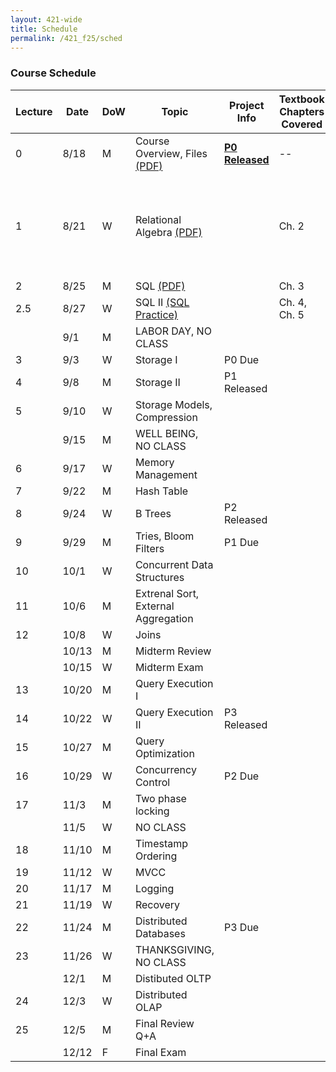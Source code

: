 ```yaml
---
layout: 421-wide
title: Schedule
permalink: /421_f25/sched
---
```

### Course Schedule

| Lecture | Date  | DoW | Topic                               |                         Project Info              | Textbook Chapters Covered | Misc. Readings             |
|---------|-------|-----|-------------------------------------|---------------------------------------------------|---------------------------|-----------------------------|
|       0 |  8/18 | M   | Course Overview, Files [(PDF)](./lectures/L0.pdf)             | **[P0 Released](./p0)** | -- | [OSTEP: HDDs](https://pages.cs.wisc.edu/~remzi/OSTEP/file-disks.pdf) |
|       1 |  8/21 | W   | Relational Algebra [(PDF)](./lectures/L1.pdf)                 |                         | Ch. 2| [OSTEP: Files](https://pages.cs.wisc.edu/~remzi/OSTEP/file-intro.pdf), [OSTEP: File Systems](https://pages.cs.wisc.edu/~remzi/OSTEP/file-implementation.pdf), [CACM: 50 Years of Databases](https://cacm.acm.org/research/50-years-of-queries/) |
|       2 |  8/25 | M   | SQL [(PDF)](./lectures/L2.pdf)                                |                         | Ch. 3| [XKCD](https://xkcd.com/327/)|
|     2.5 |  8/27 | W   | SQL II [(SQL Practice)](./lectures/sql)                                                       |                         | Ch. 4, Ch. 5 ||
|         |   9/1 | M   | LABOR DAY, NO CLASS                                           |                         |||
|       3 |   9/3 | W   | Storage I                                                     | P0 Due                  |||
|       4 |   9/8 | M   | Storage II                                                    | P1 Released             |||
|       5 |  9/10 | W   | Storage Models, Compression                                   |                         |||
|         |  9/15 | M   | WELL BEING, NO CLASS                                          |                         |||
|       6 |  9/17 | W   | Memory Management                                             |                         |||
|       7 |  9/22 | M   | Hash Table                                                    |                         |||
|       8 |  9/24 | W   | B Trees                                                       | P2 Released             |||
|       9 |  9/29 | M   | Tries, Bloom Filters                                          | P1 Due                  |||
|      10 |  10/1 | W   | Concurrent Data Structures                                    |                         |||
|      11 |  10/6 | M   | Extrenal Sort, External Aggregation                           |                         |||
|      12 |  10/8 | W   | Joins                                                         |                         |||
|         | 10/13 | M   | Midterm Review                                                |                         |||
|         | 10/15 | W   | Midterm Exam                                                  |                         |||
|      13 | 10/20 | M   | Query Execution I                                             |                         |||
|      14 | 10/22 | W   | Query Execution II                                            | P3 Released             |||
|      15 | 10/27 | M   | Query Optimization                                            |                         |||
|      16 | 10/29 | W   | Concurrency Control                                           | P2 Due                  |||
|      17 |  11/3 | M   | Two phase locking                                             |                         |||
|         |  11/5 | W   | NO CLASS                                                      |                         |||
|      18 | 11/10 | M   | Timestamp Ordering                                            |                         |||
|      19 | 11/12 | W   | MVCC                                                          |                         |||
|      20 | 11/17 | M   | Logging                                                       |                         |||
|      21 | 11/19 | W   | Recovery                                                      |                         |||
|      22 | 11/24 | M   | Distributed Databases                                         | P3 Due                  |||
|      23 | 11/26 | W   | THANKSGIVING, NO CLASS                                        |                         |||
|         |  12/1 | M   | Distibuted OLTP                                               |                         |||
|      24 |  12/3 | W   | Distributed OLAP                                              |                         |||
|      25 |  12/5 | M   | Final Review Q+A                                              |                         |||
|         | 12/12 | F   | Final Exam                                                    |                         |||
